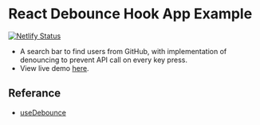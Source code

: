 # React Debounce Hook App Example
[![Netlify Status](https://api.netlify.com/api/v1/badges/66201f07-30dc-4ae2-bf07-da8a58ced7e0/deploy-status)](https://app.netlify.com/sites/react-debounce/deploys)
- A search bar to find users from GitHub, with implementation of denouncing to prevent API call on every key press.
- View live demo [here](https://react-debounce.iharshgor.com).

## Referance
- [useDebounce](https://usehooks.com/useDebounce/)
